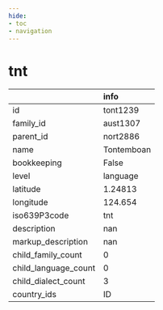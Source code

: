 ```yaml
---
hide:
- toc
- navigation
---
```

# tnt
|                      | info       |
|:---------------------|:-----------|
| id                   | tont1239   |
| family_id            | aust1307   |
| parent_id            | nort2886   |
| name                 | Tontemboan |
| bookkeeping          | False      |
| level                | language   |
| latitude             | 1.24813    |
| longitude            | 124.654    |
| iso639P3code         | tnt        |
| description          | nan        |
| markup_description   | nan        |
| child_family_count   | 0          |
| child_language_count | 0          |
| child_dialect_count  | 3          |
| country_ids          | ID         |